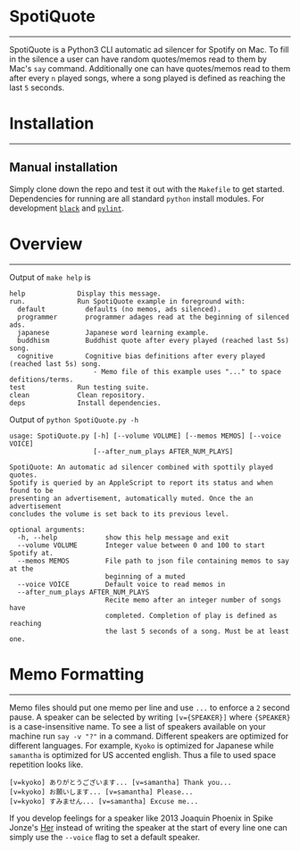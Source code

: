 # SpotiQuote

----

SpotiQuote is a Python3 CLI automatic ad silencer for Spotify on Mac.
To fill in the silence a user can have random quotes/memos read to them by Mac's `say` command.
Additionally one can have quotes/memos read to them after every `n` played songs, where a song played is defined as reaching the last `5` seconds.

# Installation

----

## Manual installation

Simply clone down the repo and test it out with the `Makefile` to get started. 
Dependencies for running are all standard `python` install modules.
For development [`black`](https://github.com/ambv/black) and [`pylint`](https://github.com/PyCQA/pylint).

# Overview

----

Output of `make help` is

```
help             Display this message.
run.             Run SpotiQuote example in foreground with:
  default          defaults (no memos, ads silenced).
  programmer       programmer adages read at the beginning of silenced ads.
  japanese         Japanese word learning example.
  buddhism         Buddhist quote after every played (reached last 5s) song.
  cognitive        Cognitive bias definitions after every played (reached last 5s) song.
                     - Memo file of this example uses "..." to space defitions/terms.
test             Run testing suite.
clean            Clean repository.
deps             Install dependencies.
```

Output of `python SpotiQuote.py -h`

```
usage: SpotiQuote.py [-h] [--volume VOLUME] [--memos MEMOS] [--voice VOICE]
                     [--after_num_plays AFTER_NUM_PLAYS]

SpotiQuote: An automatic ad silencer combined with spottily played quotes.
Spotify is queried by an AppleScript to report its status and when found to be
presenting an advertisement, automatically muted. Once the an advertisement
concludes the volume is set back to its previous level.

optional arguments:
  -h, --help            show this help message and exit
  --volume VOLUME       Integer value between 0 and 100 to start Spotify at.
  --memos MEMOS         File path to json file containing memos to say at the
                        beginning of a muted
  --voice VOICE         Default voice to read memos in
  --after_num_plays AFTER_NUM_PLAYS
                        Recite memo after an integer number of songs have
                        completed. Completion of play is defined as reaching
                        the last 5 seconds of a song. Must be at least one.
```

# Memo Formatting

----

Memo files should put one memo per line and use `...` to enforce a `2` second pause.
A speaker can be selected by writing `[v={SPEAKER}]` where `{SPEAKER}` is a case-insensitive name.
To see a list of speakers available on your machine run `say -v "?"` in a command.
Different speakers are optimized for different languages.
For example, `Kyoko` is optimized for Japanese while `samantha` is optimized for US accented english.
Thus a file to used space repetition looks like.

```
[v=kyoko] ありがとうございます... [v=samantha] Thank you...
[v=kyoko] お願いします... [v=samantha] Please...
[v=kyoko] すみません... [v=samantha] Excuse me...
```

If you develop feelings for a speaker like 2013 Joaquin Phoenix in Spike Jonze's [Her](https://en.wikipedia.org/wiki/Her_(film)) instead of writing the speaker at the start of every line one can simply use the `--voice` flag to set a default speaker. 
